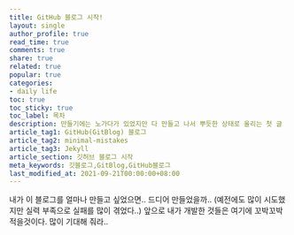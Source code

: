 ```yaml
---
title: GitHub 블로그 시작!
layout: single
author_profile: true
read_time: true
comments: true
share: true
related: true
popular: true
categories:
- daily life
toc: true
toc_sticky: true
toc_label: 목차
description: 만들기에는 노가다가 있었지만 다 만들고 나서 뿌듯한 상태로 올리는 첫 글
article_tag1: GitHub(GitBlog) 블로그
article_tag2: minimal-mistakes
article_tag3: Jekyll
article_section: 깃허브 블로그 시작
meta_keywords: 깃블로그,GitBlog,GitHub블로그
last_modified_at: 2021-09-21T00:00:00+08:00
---
```


내가 이 블로그를 얼마나 만들고 싶었으면..
드디어 만들었을까.. (예전에도 많이 시도했지만 실력 부족으로 실패를 많이 겪었다..)
앞으로 내가 개발한 것들은 여기에 꼬박꼬박 적을것이다. 많이 기대해 줘라..